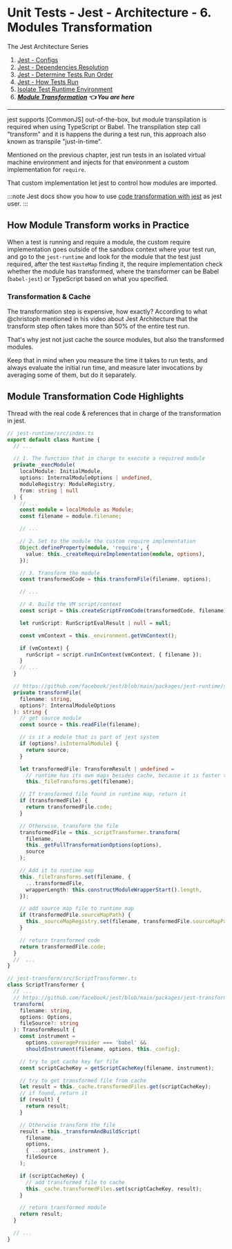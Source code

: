 # Unit Tests - Jest - Architecture - 6. Modules Transformation

The Jest Architecture Series

1. [Jest - Configs](./1-configs.md)
2. [Jest - Dependencies Resolution](./2-dependency-resolutions.md)
3. [Jest - Determine Tests Run Order](./3-determining-how-to-run-tests.md)
4. [Jest - How Tests Run](./4-running-tests.md)
5. [Isolate Test Runtime Environment](./4-running-tests.md)
6. **_[Module Transformation](./4-running-tests.md) 👈 You are here_**

---

jest supports [CommonJS] out-of-the-box, but module transpilation is required when using TypeScript or Babel. The transpilation step call "transform" and it is happens the during a test run, this approach also known as transpile "just-in-time".

Mentioned on the previous chapter, jest run tests in an isolated virtual machine environment and injects for that environment a custom implementation for `require`.

That custom implementation let jest to control how modules are imported.

:::note
Jest docs show you how to use [code transformation with jest](https://jestjs.io/docs/code-transformation) as jest user.
:::

## How Module Transform works in Practice

When a test is running and require a module, the custom require implementation goes outside of the sandbox context where your test run, and go to the `jest-runtime` and look for the module that the test just required, after the test `HasteMap` finding it, the require implementation check whether the module has transformed, where the transformer can be Babel (`babel-jest`) or TypeScript based on what you specified.

### Transformation & Cache

The transformation step is expensive, how exactly?
According to what @christoph mentioned in his video about Jest Architecture that the transform step often takes more than 50% of the entire test run.

That's why jest not just cache the source modules, but also the transformed modules.

Keep that in mind when you measure the time it takes to run tests, and always evaluate the initial run time, and measure later invocations by averaging some of them, but do it separately.

<!-- Maybe add an appendix about measuring test times? -->

<!--
##### Add a cache summary appendix

So on the  or right after cached cleared,

jest caches both the source modules and the transformed modules.

Because that during the first run jest has no cache, the first run takes much longer, because jest because the `jest-haste-map` has to crawl and access the entire file system for the dependency resolution and then `jest-runtime` needs to transform all modules.
Also the `TestSequencer` cached data for optimizations.
So the 2nd run should be quicker by something around 50%, that because transformations often takes more than 50% of the entire test run time.

So if you try to measure the time it takes for a test framework to run tests, always evaluate the initial run time but also later invocations and average them, but definitely consider the first run and a subsequent run separately. -->

## Module Transformation Code Highlights

Thread with the real code & references that in charge of the transformation in jest.

```ts
// jest-runtime/src/index.ts
export default class Runtime {
  // ...

  // 1. The function that in charge to execute a required module
  private _execModule(
    localModule: InitialModule,
    options: InternalModuleOptions | undefined,
    moduleRegistry: ModuleRegistry,
    from: string | null
  ) {
    // ...
    const module = localModule as Module;
    const filename = module.filename;

    // ...

    // 2. Set to the module the custom require implementation
    Object.defineProperty(module, 'require', {
      value: this._createRequireImplementation(module, options),
    });

    // 3. Transform the module
    const transformedCode = this.transformFile(filename, options);

    // ...

    // 4. Build the VM script/context
    const script = this.createScriptFromCode(transformedCode, filename);

    let runScript: RunScriptEvalResult | null = null;

    const vmContext = this._environment.getVmContext();

    if (vmContext) {
      runScript = script.runInContext(vmContext, { filename });
    }
    // ...
  }

  // https://github.com/facebook/jest/blob/main/packages/jest-runtime/src/index.ts#L1501-L1533
  private transformFile(
    filename: string,
    options?: InternalModuleOptions
  ): string {
    // get source module
    const source = this.readFile(filename);

    // is it a module that is part of jest system
    if (options?.isInternalModule) {
      return source;
    }

    let transformedFile: TransformResult | undefined =
      // runtime has its own maps besides cache, because it is faster than I/O actions
      this._fileTransforms.get(filename);

    // If transformed file found in runtime map, return it
    if (transformedFile) {
      return transformedFile.code;
    }

    // Otherwise, transform the file
    transformedFile = this._scriptTransformer.transform(
      filename,
      this._getFullTransformationOptions(options),
      source
    );

    // Add it to runtime map
    this._fileTransforms.set(filename, {
      ...transformedFile,
      wrapperLength: this.constructModuleWrapperStart().length,
    });

    // add source map file to runtime map
    if (transformedFile.sourceMapPath) {
      this._sourceMapRegistry.set(filename, transformedFile.sourceMapPath);
    }

    // return transformed code
    return transformedFile.code;
  }
  //  ...
}

// jest-transform/src/ScriptTransformer.ts
class ScriptTransformer {
  // ...
  // https://github.com/facebook/jest/blob/main/packages/jest-transform/src/ScriptTransformer.ts#L703-L730
  transform(
    filename: string,
    options: Options,
    fileSource?: string
  ): TransformResult {
    const instrument =
      options.coverageProvider === 'babel' &&
      shouldInstrument(filename, options, this._config);

    // try to get cache key for file
    const scriptCacheKey = getScriptCacheKey(filename, instrument);

    // try to get transformed file from cache
    let result = this._cache.transformedFiles.get(scriptCacheKey);
    // if found, return it
    if (result) {
      return result;
    }

    // Otherwise transform the file
    result = this._transformAndBuildScript(
      filename,
      options,
      { ...options, instrument },
      fileSource
    );

    if (scriptCacheKey) {
      // add transformed file to cache
      this._cache.transformedFiles.set(scriptCacheKey, result);
    }

    // return transformed module
    return result;
  }

  // ...
}
```

<!-- The reason it can't be async is that jest relies on transformation when the module required during the `jest-runtime` execution.
To support transformation to be async the jest architecture would have to be changed on the areas of the [dependency-resolutions] or before the `SearchSource`, but the most important thing is that to support async, jest would have to figure out which are all the files that are going to be required in a test run and then transform all of those files. -->
